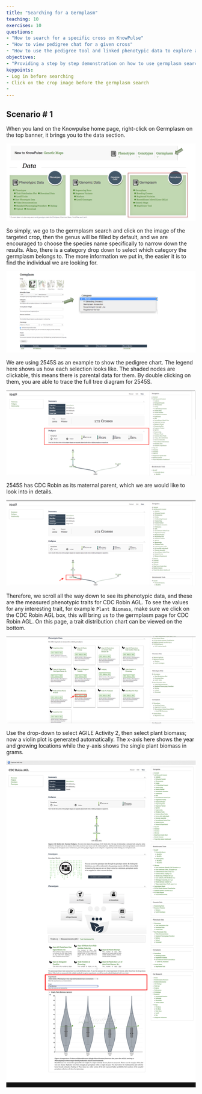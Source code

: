 ```yaml
---
title: "Searching for a Germplasm"
teaching: 10
exercises: 10
questions:
- "How to search for a specific cross on KnowPulse"
- "How to view pedigree chat for a given cross"
- "How to use the pedigree tool and linked phenotypic data to explore a specific cross in the field"
objectives:
- "Providing a step by step demonstration on how to use germplasm search on KnowPulse"
keypoints:
- Log in before searching
- Click on the crop image before the germplasm search
- 
---
```

## Scenario # 1
When you land on the Knowpulse home page, right-click on Germplasm on the top banner, it brings you to the data section. 

![Screenshot of main code listing](../fig/Searching-for-a-germplasm-1.png)



So simply, we go to the germplasm search and click on the image of the targeted crop, then the genus will be filled by default, and we are encouraged to choose the species name specifically to narrow down the results. Also, there is a category drop down to select which category the germplasm belongs to. The more information we put in, the easier it is to find the individual we are looking for.

![Screenshot of main code listing](../fig/Searching-for-a-germplasm-2.png)


We are using 2545S as an example to show the pedigree chart. The legend here shows us how each selection looks like. The shaded nodes are clickable, this means there is parental data for them. By double clicking on them, you are able to trace the full tree diagram for 2545S.

![Screenshot of main code listing](../fig/Searching-for-a-germplasm-3.png)

2545S has CDC Robin as its maternal parent, which we are would like to look into in details. 

![Screenshot of main code listing](../fig/Searching-for-a-germplasm-4.png)

Therefore, we scroll all the way down to see its phenotypic data, and these are the measured phenotypic traits for CDC Robin AGL. To see the values for any interesting trait, for example `Plant Biomass`, make sure we click on the CDC Robin AGL box, this will bring us to the germplasm page for CDC Robin AGL. On this page, a trait distribution chart can be viewed on the bottom.

![Screenshot of main code listing](../fig/Searching-for-a-germplasm-5.png)

Use the drop-down to select AGILE Activity 2, then select plant biomass; now a violin plot is generated automatically. The x-axis here shows the year and growing locations while the y-axis shows the single plant biomass in grams.

![Screenshot of main code listing](../fig/Searching-for-a-germplasm-6.png)
